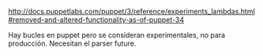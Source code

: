 http://docs.puppetlabs.com/puppet/3/reference/experiments_lambdas.html#removed-and-altered-functionality-as-of-puppet-34

Hay bucles en puppet pero se consideran experimentales, no para producción.
Necesitan el parser future.
